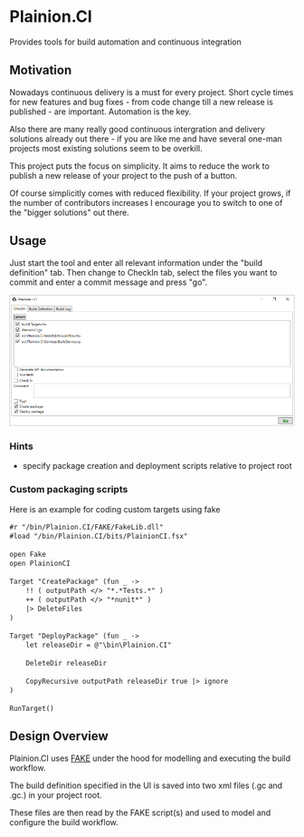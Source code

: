 # Plainion.CI

Provides tools for build automation and continuous integration

## Motivation

Nowadays continuous delivery is a must for every project. Short cycle times for new features and 
bug fixes - from code change till a new release is published - are important. Automation is the key.

Also there are many really good continuous intergration and delivery solutions already out there - 
if you are like me and have several one-man projects most existing solutions seem to be overkill.

This project puts the focus on simplicity. It aims to reduce the work to publish a new release of
your project to the push of a button.

Of course simplicitly comes with reduced flexibility. If your project grows, if the number of contributors
increases I encourage you to switch to one of the "bigger solutions" out there.

## Usage

Just start the tool and enter all relevant information under the "build definition" tab.
Then change to CheckIn tab, select the files you want to commit and enter a commit message and press "go".

![](doc/Overview.png)

### Hints

* specify package creation and deployment scripts relative to project root

### Custom packaging scripts

Here is an example for coding custom targets using fake

```F#
#r "/bin/Plainion.CI/FAKE/FakeLib.dll"
#load "/bin/Plainion.CI/bits/PlainionCI.fsx"

open Fake
open PlainionCI

Target "CreatePackage" (fun _ ->
    !! ( outputPath </> "*.*Tests.*" )
    ++ ( outputPath </> "*nunit*" )
    |> DeleteFiles
)

Target "DeployPackage" (fun _ ->
    let releaseDir = @"\bin\Plainion.CI"

    DeleteDir releaseDir

    CopyRecursive outputPath releaseDir true |> ignore
)

RunTarget()
```

## Design Overview

Plainion.CI uses [FAKE](https://fsharp.github.io/FAKE/) under the hood for modelling and executing the build workflow.

The build definition specified in the UI is saved into two xml files (.gc and .gc.<user>) in your project root.

These files are then read by the FAKE script(s) and used to model and configure the build workflow.
